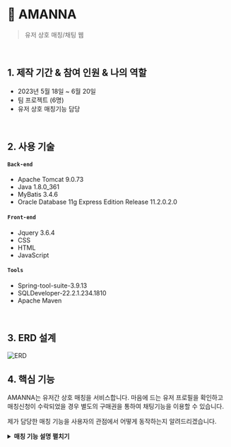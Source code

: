 # :pushpin: AMANNA
> 유저 상호 매칭/채팅 웹


</br>

## 1. 제작 기간 & 참여 인원 & 나의 역할
  - 2023년 5월 18일 ~ 6월 20일
  - 팀 프로젝트 (6명)
  - 유저 상호 매칭기능 담당

</br>

## 2. 사용 기술
#### `Back-end`
  - Apache Tomcat 9.0.73
  - Java 1.8.0_361
  - MyBatis 3.4.6
  - Oracle Database 11g Express Edition Release 11.2.0.2.0
 
#### `Front-end`
  - Jquery 3.6.4
  - CSS
  - HTML
  - JavaScript

#### `Tools`
- Spring-tool-suite-3.9.13
- SQLDeveloper-22.2.1.234.1810
- Apache Maven

</br>

## 3. ERD 설계
![ERD](https://github.com/Integerous/all-in-one/assets/139945914/871ba24e-20b4-4064-b2f3-2d35ed87c309)


## 4. 핵심 기능
AMANNA는 유저간 상호 매칭을 서비스합니다.
마음에 드는 유저 프로필을 확인하고 매칭신청이 수락되었을 경우 
별도의 구매권을 통하여 채팅기능을 이용할 수 있습니다.

제가 담당한 매칭 기능을 사용자의 관점에서 어떻게 동작하는지 알려드리겠습니다.

<details>
<summary><b>매칭 기능 설명 펼치기</b></summary>
<div markdown="1">

### 4.1. 가입된 유저 목록 ( 프로필 )
![일반 유저 목록](https://github.com/Integerous/all-in-one/assets/139945914/c8c69ceb-c2ff-42b4-960f-b0055edf195f)
- **유저목록 확인**
- DB member 테이블에 저장된 유저목록 데이터 리스트를 Mybatis를 이용하여 모두 가져옵니다.
- table에 body 영역에서 c:forEach 방식으로 list를 표현합니다


### 4.2. 유저 프로필 확인
![유저 프로필 확인](https://github.com/Integerous/all-in-one/assets/139945914/d9c60193-501a-4d9f-bd8d-1f5fadfd751e)
- 특정 유저의 프로필을 확인하고 로그인 상태에서 매칭을 신청할 수 있습니다.
- '신청하기' 클릭시, 저장된 user.id 값이 <a>태그 내의 getMember.do를 실행합니다.
      
- 저장된 id값은 MemberVO 타입의 vo에 담기고 DAO를 통해 해당 id를 가진 유저의 모든 데이터를 가져옵니다

- 유저 회원가입 시 사진등록이 안 되었을 경우 '등록된 사진이 없습니다' 표시

-**코드 확인**
      ```
  	<tr>
	<td><img alt="등록한 사진이 없습니다" src="pictures/${user.imgName }"
	id="profilePic"></td>
 	</tr> ```

### 4.3 나의 매칭목록 ( 발신 / 수신 )
- ![나의 매칭목록](https://github.com/Integerous/all-in-one/assets/139945914/5ff31e1b-73e2-4160-a00f-be674c8854d9)
  - 화면 상단에 내가 받은 매칭, 하단에 보낸 매칭을 띄웁니다.
    
  - 수신된 매칭목록에서 특정 유저 프로필 확인
-**코드 확인**
     ```
    <td><a href="getCaller.do?seq=${match.seq }&id=${member.id}&matchId=${match.id}">프로필 확인</a>
    </td>
     ```
     
  - getCaller.do 로 실행된 컨트롤러를 통해서 이전에 받은 match.seq, member.id, match.id 값을 근거로 DAO를 거쳐 화면에 표시됩니다.
    
-**코드 확인**

    ``` 
    @RequestMapping("/getCaller.do")
	public String getCaller(MatchVO vo, Model model, HttpSession session) {
	// 세션에서 "member" 속성 값을 가져옴
	    MemberVO member = (MemberVO) session.getAttribute("member");
	    System.out.println("로그인 정보 : " + member);                                
 	    MatchVO caller = matchService.getCaller(vo);
	    model.addAttribute("caller", caller); // Model 객체 사용 View에 데이터 전달
	    System.out.println("caller의 이미지네임 : " + caller.getImgName());
	    return "getCaller.jsp";
	}  ``` 

 
    
  -**발신자 확인***
    ![매칭 수락하기](https://github.com/Integerous/all-in-one/assets/139945914/a31447ae-5b75-4afc-8e8c-7b3824165d42)
    매칭 발신자의 프로필을 확인하고 수락/거절을 동작할 수 있습니다.

  - 수락 시 form에 담긴 input 타입 yesMatch.do가 실행되어 하단의 값을 근거로 DB 진행상태 컬럼에 '수락'으로 표시 됩니다.
  - **코드 확인**
   ``` 
    <input type="hidden" name="seq" id="matchSeq"> <input type="submit" value="수락하기" onclick="setMatchAction('yesMatch.do')">
   ```

      
-**요청 수락 동작**
- DB의 진행상태 컬럼이 '수락'으로 변경(UPDATE)됩니다.
-**코드 확인**
     
  	```
        public void yesMatch(MatchVO vo) {
		System.out.println("===> MyBatis 사용 yesMatch(vo) 실행");
		System.out.println("===> 담긴값 : " + vo);
		mybatis.update("yesMatch", vo);
	}
	```
 
-**요청 거절 동작**
- 수락과 같은 방식으로 컬럼에 '거절'로 표시됩니다.
- 특이사항으로 거절,취소 상태인 경우 script를 통해 채팅실행을 방지했습니다.

-**코드 확인**
 ```
 function chatTest(progress){
	if (progress === "거절") {
		alert("거절상태 입니다")
	} else if (progress === "수락") {
		alert("채팅을 시작합니다")
		window.open("chat.jsp","아만나 채팅","width=550, height=900");
	} else if (progress === "취소") {
		alert("신청취소 상태입니다")
	} else {
		alert("미응답 상태입니다")
	}
}
 ```



### 4.4. 수락 후 1대1 채팅
![보낸매칭 수락](https://github.com/Integerous/all-in-one/assets/139945914/e59383fd-20b4-4e22-a4fb-3a971aaa20ce)
- 이전에 스크립트 코드를 통해 유저가 1대1 채팅을 할 수 있습니다. 

## 5. 회고 / 느낀점
MVC 패턴으로 디자인 하여 각 모델을 분리하는 것에 중점을 두었던 프로젝트 였습니다. 
6명의 인원으로 각 파트별로 나눈 점이 효율적인 유지보수를 도출했다고 생각합니다.

Mapper 영역에서의 코드 작성 중,  JOIN을 이용할 떄가 많았는데 JOIN문 안의 테이블 + 컬럼명의 갯수가 많아 가독성이 떨어졌는데
테이블의 별칭을 부여하여 작성했던것이 기억에 남았습니다.

개인적으로 느낀점은 코드작성에 있어서 개념 뿐만 아니라 반복적인 실습만이 숙련도 향상을 위한 지름길이라고 생각했습니다.



